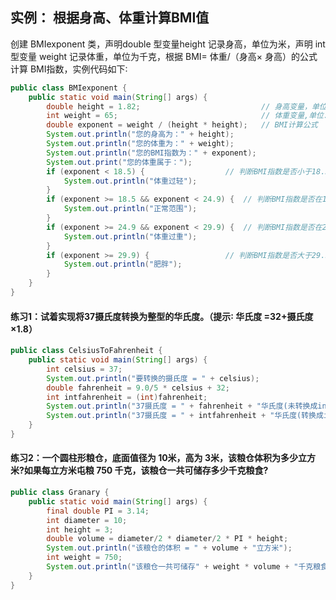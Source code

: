 ## 实例：   根据身高、体重计算BMI值
创建 BMIexponent 类，声明double 型变量height 记录身高，单位为米，声明 int 型变量 weight 记录体重，单位为千克，根据 BMI= 体重/（身高× 身高）的公式计算 BMI指数，实例代码如下∶
```java
public class BMIexponent {
	public static void main(String[] args) {
		double height = 1.82;							// 身高变量，单位：米
		int weight = 65;								// 体重变量,单位:千克
		double exponent = weight / (height * height);	// BMI计算公式
		System.out.println("您的身高为：" + height);
		System.out.println("您的体重为：" + weight);
		System.out.println("您的BMI指数为：" + exponent);
		System.out.print("您的体重属于：");
		if (exponent < 18.5) {					// 判断BMI指数是否小于18.5
			System.out.println("体重过轻");
		}
		if (exponent >= 18.5 && exponent < 24.9) {	// 判断BMI指数是否在18.5到24.9之间
			System.out.println("正常范围");
		}
		if (exponent >= 24.9 && exponent < 29.9) {	// 判断BMI指数是否在24.9到29.9之间
			System.out.println("体重过重");
		}
		if (exponent >= 29.9) {					// 判断BMI指数是否大于29.9之间
			System.out.println("肥胖");
		}
	}
}
```
#### 练习1：试着实现将37摄氏度转换为整型的华氏度。（提示∶ 华氏度 =32+摄氏度 ×1.8）
```java
public class CelsiusToFahrenheit {
	public static void main(String[] args) {
		int celsius = 37;
		System.out.println("要转换的摄氏度 = " + celsius);
		double fahrenheit = 9.0/5 * celsius + 32;
		int intfahrenheit = (int)fahrenheit;
		System.out.println("37摄氏度 = " + fahrenheit + "华氏度(未转换成int型)");
		System.out.println("37摄氏度 = " + intfahrenheit + "华氏度(转换成int型)");
	}
}

```
#### 练习2：一个圆柱形粮仓，底面值径为 10米，高为 3米，该粮仓体积为多少立方米?如果每立方米屯粮 750 千克，该粮仓一共可储存多少千克粮食? 
```java
public class Granary {
	public static void main(String[] args) {
		final double PI = 3.14;
		int diameter = 10;
		int height = 3;
		double volume = diameter/2 * diameter/2 * PI * height;
		System.out.println("该粮仓的体积 = " + volume + "立方米");
		int weight = 750;
		System.out.println("该粮仓一共可储存" + weight * volume + "千克粮食");
	}
}
```


